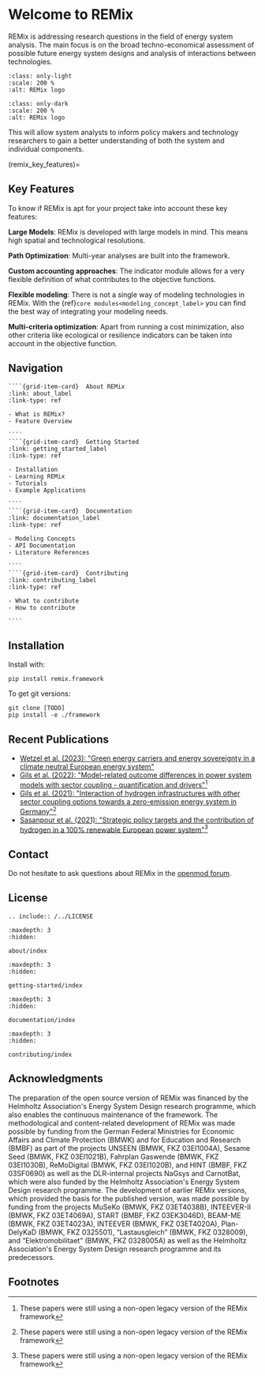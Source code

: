 # Welcome to REMix

REMix is addressing research questions in the field of energy system analysis.
The main focus is on the broad techno-economical assessment of possible future
energy system designs and analysis of interactions between technologies.

```{figure} /_static/images/DLR_Logo_REMix_full.svg
:class: only-light
:scale: 200 %
:alt: REMix logo
```

```{figure} /_static/images/DLR_Logo_REMix_full_darkmode.svg
:class: only-dark
:scale: 200 %
:alt: REMix logo
```

This will allow system analysts to inform policy makers and technology
researchers to gain a better understanding of both the system and individual
components.

(remix_key_features)=

## Key Features

To know if REMix is apt for your project take into account these key features:

**Large Models**:
REMix is developed with large models in mind.
This means high spatial and technological resolutions.

**Path Optimization**:
Multi-year analyses are built into the framework.

**Custom accounting approaches**:
The indicator module allows for a very flexible definition of what contributes to the objective functions.

**Flexible modeling**:
There is not a single way of modeling technologies in REMix.
With the {ref}`core modules<modeling_concept_label>` you can find the best way of integrating your modeling needs.

**Multi-criteria optimization**:
Apart from running a cost minimization, also other criteria like ecological or resilience indicators can be taken into account in the objective function.

## Navigation

`````{grid} 4
````{grid-item-card}  About REMix
:link: about_label
:link-type: ref

- What is REMix?
- Feature Overview

````
````{grid-item-card}  Getting Started
:link: getting_started_label
:link-type: ref

- Installation
- Learning REMix
- Tutorials
- Example Applications

````
````{grid-item-card}  Documentation
:link: documentation_label
:link-type: ref

- Modeling Concepts
- API Documentation
- Literature References

````
````{grid-item-card}  Contributing
:link: contributing_label
:link-type: ref

- What to contribute
- How to contribute

````
`````

## Installation

Install with:

```
pip install remix.framework
```

To get git versions:

```
git clone [TODO]
pip install -e ./framework
```

## Recent Publications

-   [Wetzel et al. (2023): "Green energy carriers and energy sovereignty in a climate neutral European energy system"](https://doi.org/10.1016/j.renene.2023.04.015)
-   [Gils et al. (2022): "Model-related outcome differences in power system models with sector coupling - quantification and drivers"](https://doi.org/10.1016/j.rser.2022.112177)[^1]
-   [Gils et al. (2021): "Interaction of hydrogen infrastructures with other sector coupling options towards a zero-emission energy system in Germany"](https://doi.org/10.1016/j.renene.2021.08.016)[^1]
-   [Sasanpour et al. (2021): "Strategic policy targets and the contribution of hydrogen in a 100% renewable European power system"](https://doi.org/10.1016/j.egyr.2021.07.005)[^1]

## Contact

Do not hesitate to ask questions about REMix in the [openmod forum](https://forum.openmod.org/tag/remix).

## License

```{eval-rst}
.. include:: /../LICENSE
```

```{toctree}
:maxdepth: 3
:hidden:

about/index
```

```{toctree}
:maxdepth: 3
:hidden:

getting-started/index
```

```{toctree}
:maxdepth: 3
:hidden:

documentation/index
```

```{toctree}
:maxdepth: 3
:hidden:

contributing/index
```

## Acknowledgments

The preparation of the open source version of REMix was financed by the Helmholtz Association's Energy System Design research programme, which also enables the continuous maintenance of the framework. The methodological and content-related development of REMix was made possible by funding from the German Federal Ministries for Economic Affairs and Climate Protection (BMWK) and for Education and Research (BMBF) as part of the projects UNSEEN (BMWK, FKZ 03EI1004A), Sesame Seed (BMWK, FKZ 03EI1021B), Fahrplan Gaswende (BMWK, FKZ 03EI1030B), ReMoDigital (BMWK, FKZ 03EI1020B), and HINT (BMBF, FKZ 03SF0690) as well as the DLR-internal projects NaGsys and CarnotBat, which were also funded by the Helmholtz Association's Energy System Design research programme. The development of earlier REMix versions, which provided the basis for the published version, was made possible by funding from the projects MuSeKo (BMWK, FKZ 03ET4038B), INTEEVER-II (BMWK, FKZ 03ET4069A), START (BMBF, FKZ 03EK3046D), BEAM-ME (BMWK, FKZ 03ET4023A), INTEEVER (BMWK, FKZ 03ET4020A), Plan-DelyKaD (BMWK, FKZ 0325501), “Lastausgleich” (BMWK, FKZ 0328009), and “Elektromobilitaet” (BMWK, FKZ 0328005A) as well as the Helmholtz Association's Energy System Design research programme and its predecessors.

## Footnotes

[^1]: These papers were still using a non-open legacy version of the REMix framework

